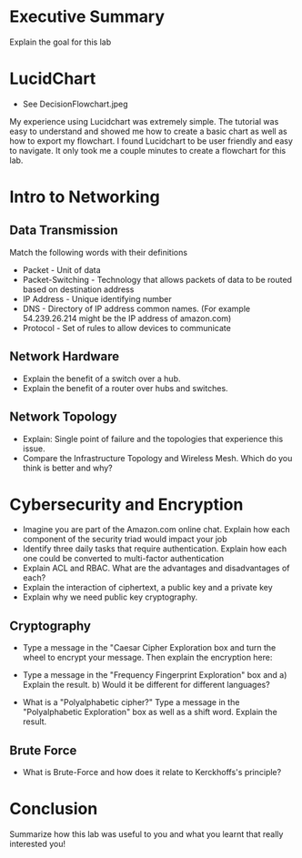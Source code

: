# Executive Summary
Explain the goal for this lab

# LucidChart
* See DecisionFlowchart.jpeg

My experience using Lucidchart was extremely simple. The tutorial was easy to understand and showed me how to create a basic chart as well as how to export my flowchart. I found Lucidchart to be user friendly and easy to navigate. It only took me a couple minutes to create a flowchart for this lab.

# Intro to Networking
## Data Transmission

Match the following words with their definitions

* Packet - Unit of data
* Packet-Switching - Technology that allows packets of data to be routed based on destination address 
* IP Address - Unique identifying number 
* DNS - Directory of IP address common names. (For example 54.239.26.214 might be the IP address of amazon.com)
* Protocol - Set of rules to allow devices to communicate

## Network Hardware
* Explain the benefit of a switch over a hub.
* Explain the benefit of a router over hubs and switches.

## Network Topology
* Explain: Single point of failure and the topologies that experience this issue.
* Compare the Infrastructure Topology and Wireless Mesh. Which do you think is better and why?

# Cybersecurity and Encryption
* Imagine you are part of the Amazon.com online chat. Explain how each component of the security triad would impact your job
* Identify three daily tasks that require authentication. Explain how each one could be converted to multi-factor authentication
* Explain ACL and RBAC. What are the advantages and disadvantages of each?
* Explain the interaction of ciphertext, a public key and a private key
* Explain why we need public key cryptography.

## Cryptography
* Type a message in the "Caesar Cipher Exploration box and turn the wheel to encrypt your message. Then explain the encryption here:

* Type a message in the "Frequency Fingerprint Exploration" box and a) Explain the result. b) Would it be different for different languages?

* What is a "Polyalphabetic cipher?" Type a message in the "Polyalphabetic Exploration" box as well as a shift word. Explain the result.

## Brute Force
* What is Brute-Force and how does it relate to Kerckhoffs's principle?

# Conclusion
Summarize how this lab was useful to you and what you learnt that really interested you!
